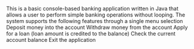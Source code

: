 This is a basic console-based banking application written in Java that allows a user to perform simple banking operations without looping. The system supports the following features through a single menu selection
Deposit money into the account
Withdraw money from the account
Apply for a loan (loan amount is credited to the balance)
Check the current account balance
Exit the application
